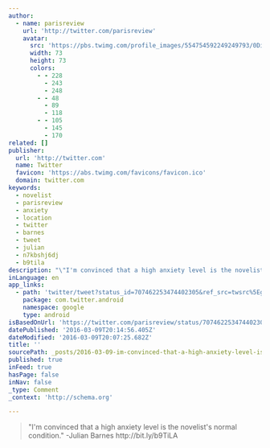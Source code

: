 ```yaml
---
author:
  - name: parisreview
    url: 'http://twitter.com/parisreview'
    avatar:
      src: 'https://pbs.twimg.com/profile_images/554754592249249793/0Di_ohBs_bigger.jpeg'
      width: 73
      height: 73
      colors:
        - - 228
          - 243
          - 248
        - - 48
          - 89
          - 118
        - - 105
          - 145
          - 170
related: []
publisher:
  url: 'http://twitter.com'
  name: Twitter
  favicon: 'https://abs.twimg.com/favicons/favicon.ico'
  domain: twitter.com
keywords:
  - novelist
  - parisreview
  - anxiety
  - location
  - twitter
  - barnes
  - tweet
  - julian
  - n7kbshj6dj
  - b9tila
description: "\"I'm convinced that a high anxiety level is the novelist's normal condition.\" -Julian Barnes http://bit.ly/b9TiLA"
inLanguage: en
app_links:
  - path: 'twitter/tweet?status_id=707462253474402305&ref_src=twsrc%5Egoogle%7Ctwcamp%5Eandroidseo%7Ctwgr%5Estatus%7Ctwterm%5E707462253474402305'
    package: com.twitter.android
    namespace: google
    type: android
isBasedOnUrl: 'https://twitter.com/parisreview/status/707462253474402305'
datePublished: '2016-03-09T20:14:56.405Z'
dateModified: '2016-03-09T20:07:25.682Z'
title: ''
sourcePath: _posts/2016-03-09-im-convinced-that-a-high-anxiety-level-is-the-novelists-n.md
published: true
inFeed: true
hasPage: false
inNav: false
_type: Comment
_context: 'http://schema.org'

---
```

> "I'm convinced that a high anxiety level is the novelist's normal condition&period;" -Julian Barnes http&colon;&sol;&sol;bit&period;ly&sol;b9TiLA